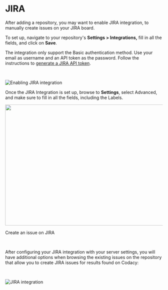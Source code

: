 # JIRA

After adding a repository, you may want to enable JIRA integration, to
manually create issues on your JIRA board. 

To set up, navigate to your repository's **Settings &gt;
Integrations,** fill in all the fields, and click on **Save**.

The integration only support the Basic authentication method. Use your
email as username and an API token as the password. Follow the
instructions to [generate a JIRA API
token](https://confluence.atlassian.com/x/Vo71Nw).

 

![<span class="wysiwyg-font-size-small">Enabling JIRA
integration</span>](https://support.codacy.com/hc/article_attachments/360045268734/Sep-04-2019_10-40-19.gif)

Once the JIRA Integration is set up, browse to **Settings**, select
Advanced, and make sure to fill in all the fields, including the
Labels.  

<img src="https://support.codacy.com/hc/en-us/article_attachments/208680989/test3.gif" width="669" height="387" />

<span class="wysiwyg-font-size-small">Create an issue on JIRA</span>

 

After configuring your JIRA integration with your server settings, you
will have additional options when browsing the existing issues on the
repository that allow you to create JIRA issues for results found on
Codacy:

 

![<span class="wysiwyg-font-size-small">JIRA
integration</span>](https://support.codacy.com/hc/article_attachments/360004986934/Jira_issue.gif)

 

 

 

 
